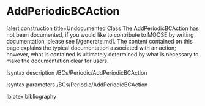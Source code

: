 <!-- MOOSE Documentation Stub: Remove this when content is added. -->

# AddPeriodicBCAction

!alert construction title=Undocumented Class
The AddPeriodicBCAction has not been documented, if you would like to contribute to MOOSE by writing
documentation, please see [/generate.md]. The content contained on this page explains the typical
documentation associated with an action; however, what is contained is ultimately determined by what
is necessary to make the documentation clear for users.

!syntax description /BCs/Periodic/AddPeriodicBCAction

!syntax parameters /BCs/Periodic/AddPeriodicBCAction

!bibtex bibliography
